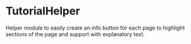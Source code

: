 # TutorialHelper
Helper module to easily create an info button for each page to highlight sections of the page and support with explanatory text.
